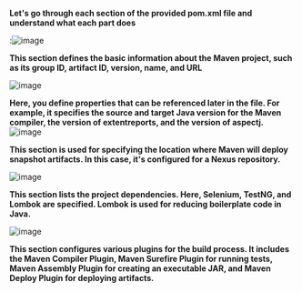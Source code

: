 **Let's go through each section of the provided pom.xml file and understand what each part does**

:![image](https://github.com/susmithatippireddy/SeleniumautomationNotes1/assets/145751489/506a39aa-6a38-45e2-a287-ad57211c8485)

**This section defines the basic information about the Maven project, such as its group ID, artifact ID, version, name, and URL**

![image](https://github.com/susmithatippireddy/SeleniumautomationNotes1/assets/145751489/58660d1f-0302-4fcb-a1fa-878ca20816f6)

**Here, you define properties that can be referenced later in the file. For example, it specifies the source and target Java version for the Maven compiler, the version of extentreports, and the version of aspectj.**
![image](https://github.com/susmithatippireddy/SeleniumautomationNotes1/assets/145751489/1ae789d1-11a7-463c-adde-8c8a9528d8f1)

**This section is used for specifying the location where Maven will deploy snapshot artifacts. In this case, it's configured for a Nexus repository.**

![image](https://github.com/susmithatippireddy/SeleniumautomationNotes1/assets/145751489/585c2c65-149b-48b6-8c8d-6b89d267ad95)

**This section lists the project dependencies. Here, Selenium, TestNG, and Lombok are specified. Lombok is used for reducing boilerplate code in Java.**

![image](https://github.com/susmithatippireddy/SeleniumautomationNotes1/assets/145751489/1f986391-5b63-4622-98b1-1fe8f99aafe7)

**This section configures various plugins for the build process. It includes the Maven Compiler Plugin, Maven Surefire Plugin for running tests, Maven Assembly Plugin for creating an executable JAR, and Maven Deploy Plugin for deploying artifacts.**


